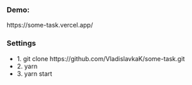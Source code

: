 <h3>Demo:</h3>
<p>https://some-task.vercel.app/</p>
<h3>Settings</h3>
<ul>
  <li>1. git clone https://github.com/VladislavkaK/some-task.git</li>
  <li>2. yarn</li>
  <li>3. yarn start</li>
</ul>
